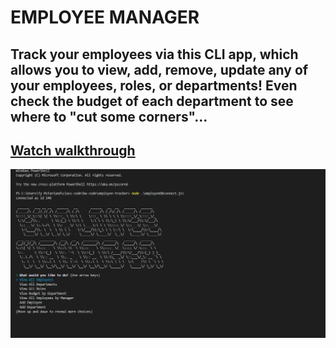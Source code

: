 # EMPLOYEE MANAGER
## Track your employees via this CLI app, which allows you to view, add, remove, update any of your employees, roles, or departments! Even check the budget of each department to see where to "cut some corners"...
## [Watch walkthrough](https://www.youtube.comwatchv=akSoAQdoQms)
![screenshot of app](./employeesnip.PNG)
